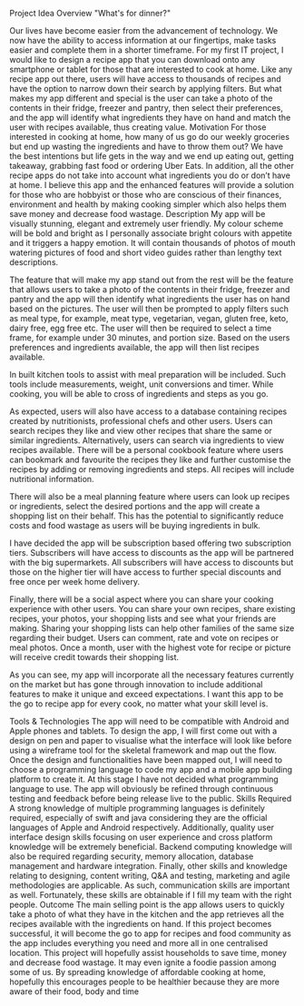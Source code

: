Project Idea
Overview
"What's for dinner?"

Our lives have become easier from the advancement of technology. We now have the ability to access information at our fingertips, make tasks easier and complete them in a shorter timeframe. For my first IT project, I would like to design a recipe app that you can download onto any smartphone or tablet for those that are interested to cook at home. Like any recipe app out there, users will have access to thousands of recipes and have the option to narrow down their search by applying filters. But what makes my app different and special is the user can take a photo of the contents in their fridge, freezer and pantry, then select their preferences, and the app will identify what ingredients they have on hand and match the user with recipes available, thus creating value.
Motivation
For those interested in cooking at home, how many of us go do our weekly groceries but end up wasting the ingredients and have to throw them out? We have the best intentions but life gets in the way and we end up eating out, getting takeaway, grabbing fast food or ordering Uber Eats. In addition, all the other recipe apps do not take into account what ingredients you do or don’t have at home. I believe this app and the enhanced features will provide a solution for those who are hobbyist or those who are conscious of their finances, environment and health by making cooking simpler which also helps them save money and decrease food wastage.
Description
My app will be visually stunning, elegant and extremely user friendly. My colour scheme will be bold and bright as I personally associate bright colours with appetite and it triggers a happy emotion. It will contain thousands of photos of mouth watering pictures of food and short video guides rather than lengthy text descriptions.

The feature that will make my app stand out from the rest will be the feature that allows users to take a photo of the contents in their fridge, freezer and pantry and the app will then identify what ingredients the user has on hand based on the pictures. The user will then be prompted to apply filters such as meal type, for example, meat type, vegetarian, vegan, gluten free, keto, dairy free, egg free etc. The user will then be required to select a time frame, for example under 30 minutes, and portion size. Based on the users preferences and ingredients available, the app will then list recipes available.

In built kitchen tools to assist with meal preparation will be included. Such tools include measurements, weight, unit conversions and timer. While cooking, you will be able to cross of ingredients and steps as you go.

As expected, users will also have access to a database containing recipes created by nutritionists, professional chefs and other users. Users can search recipes they like and view other recipes that share the same or similar ingredients. Alternatively, users can search via ingredients to view recipes available. There will be a personal cookbook feature where users can bookmark and favourite the recipes they like and further customise the recipes by adding or removing ingredients and steps. All recipes will include nutritional information.

There will also be a meal planning feature where users can look up recipes or ingredients, select the desired portions and the app will create a shopping list on their behalf. This has the potential to significantly reduce costs and food wastage as users will be buying ingredients in bulk.

I have decided the app will be subscription based offering two subscription tiers. Subscribers will have access to discounts as the app will be partnered with the big supermarkets. All subscribers will have access to discounts but those on the higher tier will have access to further special discounts and free once per week home delivery.

Finally, there will be a social aspect where you can share your cooking experience with other users. You can share your own recipes, share existing recipes, your photos, your shopping lists and see what your friends are making. Sharing your shopping lists can help other families of the same size regarding their budget. Users can comment, rate and vote on recipes or meal photos. Once a month, user with the highest vote for recipe or picture will receive credit towards their shopping list.

As you can see, my app will incorporate all the necessary features currently on the market but has gone through innovation to include additional features to make it unique and exceed expectations. I want this app to be the go to recipe app for every cook, no matter what your skill level is.

Tools & Technologies
The app will need to be compatible with Android and Apple phones and tablets. To design the app, I will first come out with a design on pen and paper to visualise what the interface will look like before using a wireframe tool for the skeletal framework and map out the flow. Once the design and functionalities have been mapped out, I will need to choose a programming language to code my app and a mobile app building platform to create it. At this stage I have not decided what programming language to use. The app will obviously be refined through continuous testing and feedback before being release live to the public.
Skills Required
A strong knowledge of multiple programming languages is definitely required, especially of swift and java considering they are the official languages of Apple and Android respectively. Additionally, quality user interface design skills focusing on user experience and cross platform knowledge will be extremely beneficial. Backend computing knowledge will also be required regarding security, memory allocation, database management and hardware integration. Finally, other skills and knowledge relating to designing, content writing, Q&A and testing, marketing and agile methodologies are applicable. As such, communication skills are important as well. Fortunately, these skills are obtainable if I fill my team with the right people.
Outcome
The main selling point is the app allows users to quickly take a photo of what they have in the kitchen and the app retrieves all the recipes available with the ingredients on hand. If this project becomes successful, it will become the go to app for recipes and food community as the app includes everything you need and more all in one centralised location. This project will hopefully assist households to save time, money and decrease food wastage. It may even ignite a foodie passion among some of us. By spreading knowledge of affordable cooking at home, hopefully this encourages people to be healthier because they are more aware of their food, body and time
